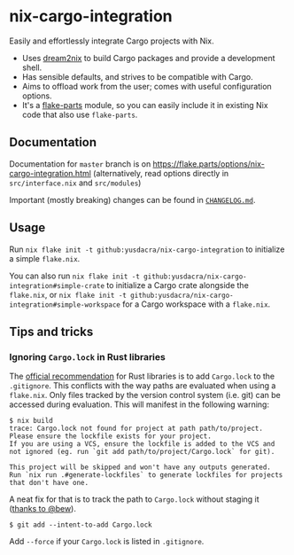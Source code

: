 # nix-cargo-integration

Easily and effortlessly integrate Cargo projects with Nix.

- Uses [dream2nix](https://github.com/nix-community/dream2nix) to build Cargo packages and provide a development shell.
- Has sensible defaults, and strives to be compatible with Cargo.
- Aims to offload work from the user; comes with useful configuration options.
- It's a [flake-parts](https://github.com/hercules-ci/flake-parts) module, so you can easily include it in existing Nix code that also use `flake-parts`.

## Documentation

Documentation for `master` branch is on https://flake.parts/options/nix-cargo-integration.html
(alternatively, read options directly in `src/interface.nix` and `src/modules`)

Important (mostly breaking) changes can be found in [`CHANGELOG.md`](./CHANGELOG.md).

## Usage

Run `nix flake init -t github:yusdacra/nix-cargo-integration` to initialize a simple `flake.nix`.

You can also run `nix flake init -t github:yusdacra/nix-cargo-integration#simple-crate` to initialize a Cargo crate alongside the `flake.nix`,
or `nix flake init -t github:yusdacra/nix-cargo-integration#simple-workspace` for a Cargo workspace with a `flake.nix`.

## Tips and tricks

### Ignoring `Cargo.lock` in Rust libraries

The [official recommendation](https://doc.rust-lang.org/cargo/guide/cargo-toml-vs-cargo-lock.html)
for Rust libraries is to add `Cargo.lock` to the `.gitignore`. This conflicts
with the way paths are evaluated when using a `flake.nix`. Only files tracked
by the version control system (i.e. git) can be accessed during evaluation.
This will manifest in the following warning:

```console
$ nix build
trace: Cargo.lock not found for project at path path/to/project.
Please ensure the lockfile exists for your project.
If you are using a VCS, ensure the lockfile is added to the VCS and not ignored (eg. run `git add path/to/project/Cargo.lock` for git).

This project will be skipped and won't have any outputs generated.
Run `nix run .#generate-lockfiles` to generate lockfiles for projects that don't have one.
```

A neat fix for that is to track the path to `Cargo.lock` without staging it
([thanks to @bew](https://github.com/yusdacra/nix-cargo-integration/issues/46#issuecomment-962589582)).

```console
$ git add --intent-to-add Cargo.lock
```

Add `--force` if your `Cargo.lock` is listed in `.gitignore`.
